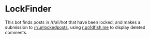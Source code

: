 LockFinder
==========

This bot finds posts in /r/all/hot that have been locked, and makes a submission to [/r/unlockedposts](https://reddit.com/r/unlockedposts), using [r.go1dfish.me](http://r.go1dfish.me/hot) to display deleted comments.